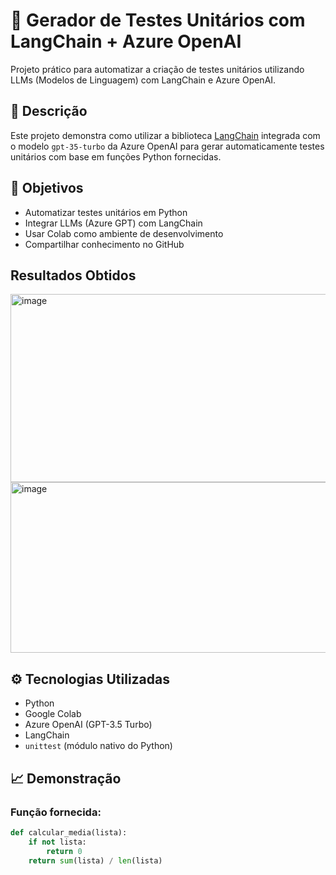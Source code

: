 # 🧪 Gerador de Testes Unitários com LangChain + Azure OpenAI

Projeto prático para automatizar a criação de testes unitários utilizando LLMs (Modelos de Linguagem) com LangChain e Azure OpenAI.

## 📌 Descrição

Este projeto demonstra como utilizar a biblioteca [LangChain](https://www.langchain.com/) integrada com o modelo `gpt-35-turbo` da Azure OpenAI para gerar automaticamente testes unitários com base em funções Python fornecidas.

## 🎯 Objetivos

- Automatizar testes unitários em Python
- Integrar LLMs (Azure GPT) com LangChain
- Usar Colab como ambiente de desenvolvimento
- Compartilhar conhecimento no GitHub

## Resultados Obtidos

<img width="585" height="301" alt="image" src="https://github.com/user-attachments/assets/2cf69d43-d213-4b9f-99a9-591da7fd663b" />
<img width="604" height="273" alt="image" src="https://github.com/user-attachments/assets/3aaa2d58-6742-443e-857e-c9ff7c6fe8bc" />


## ⚙️ Tecnologias Utilizadas

- Python
- Google Colab
- Azure OpenAI (GPT-3.5 Turbo)
- LangChain
- `unittest` (módulo nativo do Python)

## 📈 Demonstração

### Função fornecida:
```python
def calcular_media(lista):
    if not lista:
        return 0
    return sum(lista) / len(lista)

